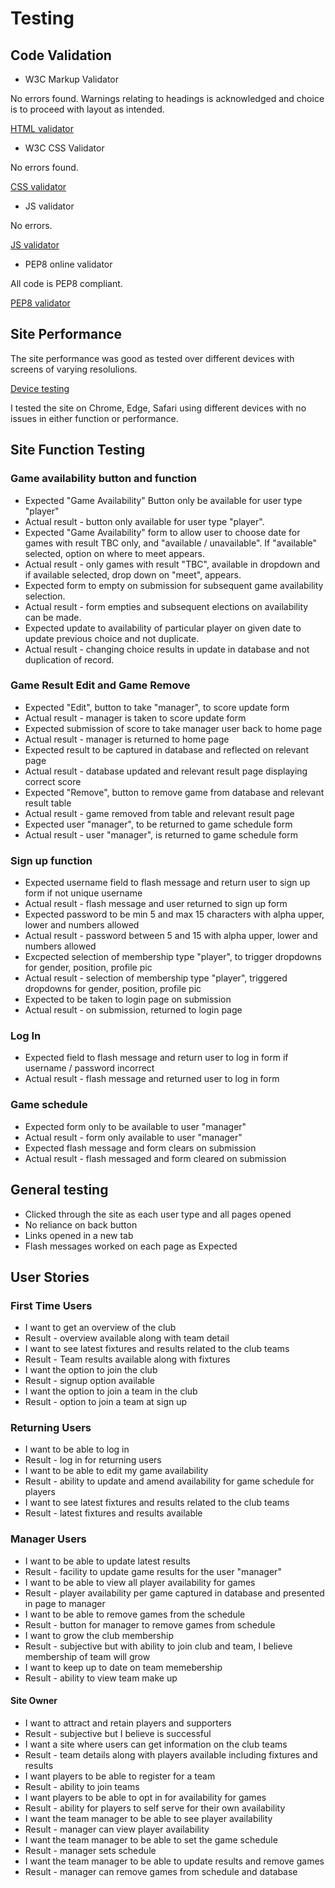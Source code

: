 # Testing

## Code Validation

+ W3C Markup Validator

No errors found. Warnings relating to headings is acknowledged and choice is to proceed with layout as intended.

[HTML validator](readme_images/html_validator.png) 

+ W3C CSS Validator

No errors found.

[CSS validator](readme_images/css_validator.png)

+ JS validator

No errors. 

[JS validator](readme_images/js_validator.png)

+ PEP8 online validator

All code is PEP8 compliant.

[PEP8 validator](readme_images/css_validator.png)

## Site Performance 

The site performance was good as tested over different devices with screens of varying resolulions.

[Device testing](readme_images/device_speed_test.png)

I tested the site on Chrome, Edge, Safari using different devices with no issues in either function or performance. 

## Site Function Testing

### Game availability button and function

+ Expected "Game Availability" Button only be available for user type "player"
+ Actual result - button only available for user type "player".
+ Expected "Game Availability" form to allow user to choose date for games with result TBC only, and "available / unavailable". 
 If "available" selected, option on where to meet appears.
+ Actual result - only games with result "TBC", available in dropdown and if available selected, drop down on "meet", appears.
+ Expected form to empty on submission for subsequent game availability selection.
+ Actual result - form empties and subsequent elections on availability can be made.
+ Expected update to availability of particular player on given date to update previous choice and not duplicate.
+ Actual result - changing choice results in update in database and not duplication of record.

### Game Result Edit and Game Remove

+ Expected "Edit", button to take "manager", to score update form
+ Actual result - manager is taken to score update form
+ Expected submission of score to take manager user back to home page
+ Actual result - manager is returned to home page
+ Expected result to be captured in database and reflected on relevant page
+ Actual result - database updated and relevant result page displaying correct score
+ Expected "Remove", button to remove game from database and relevant result table
+ Actual result - game removed from table and relevant result page
+ Expected user "manager", to be returned to game schedule form
+ Actual result - user "manager", is returned to game schedule form

### Sign up function

+ Expected username field to flash message and return user to sign up form if not unique username
+ Actual result - flash message and user returned to sign up form
+ Expected password to be min 5 and max 15 characters with alpha upper, lower and numbers allowed
+ Actual result - password between 5 and 15 with alpha upper, lower and numbers allowed
+ Excpected selection of membership type "player", to trigger dropdowns for gender, position, profile pic
+ Actual result - selection of membership type "player", triggered dropdowns for gender, position, profile pic
+ Expected to be taken to login page on submission
+ Actual result - on submission, returned to login page

### Log In

+ Expected field to flash message and return user to log in form if username / password incorrect
+ Actual result - flash message and returned user to log in form

### Game schedule

+ Expected form only to be available to user "manager"
+ Actual result - form only available to user "manager"
+ Expected flash message and form clears on submission
+ Actual result - flash messaged and form cleared on submission

## General testing

+ Clicked through the site as each user type and all pages opened
+ No reliance on back button
+ Links opened in a new tab
+ Flash messages worked on each page as Expected

## User Stories

### First Time Users

+ I want to get an overview of the club
+ Result - overview available along with team detail
+ I want to see latest fixtures and results related to the club teams
+ Result - Team results available along with fixtures
+ I want the option to join the club
+ Result - signup option available
+ I want the option to join a team in the club
+ Result - option to join a team at sign up

### Returning Users

+ I want to be able to log in
+ Result - log in for returning users
+ I want to be able to edit my game availability
+ Result - ability to update and amend availability for game schedule for players
+ I want to see latest fixtures and results related to the club teams
+ Result - latest fixtures and results available

### Manager Users

+ I want to be able to update latest results
+ Result - facility to update game results for the user "manager"
+ I want to be able to view all player availability for games
+ Result - player availability per game captured in database and presented in page to manager
+ I want to be able to remove games from the schedule
+ Result - button for manager to remove games from schedule
+ I want to grow the club membership
+ Result - subjective but with ability to join club and team, I believe membership of team will grow
+ I want to keep up to date on team memebership
+ Result - ability to view team make up

#### Site Owner

+ I want to attract and retain players and supporters
+ Result - subjective but I believe is successful
+ I want a site where users can get information on the club teams
+ Result - team details along with players available including fixtures and results
+ I want players to be able to register for a team
+ Result - ability to join teams
+ I want players to be able to opt in for availability for games
+ Result - ability for players to self serve for their own availability
+ I want the team manager to be able to see player availability
+ Result - manager can view player availability
+ I want the team manager to be able to set the game schedule
+ Result - manager sets schedule
+ I want the team manager to be able to update results and remove games
+ Result - manager can remove games from schedule and database